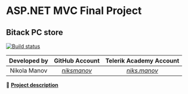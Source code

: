 # ASP.NET MVC Final Project

## Bitack PC store

[![Build status](https://ci.appveyor.com/api/projects/status/9061ep1cnfdpckrw/branch/master?svg=true)](https://ci.appveyor.com/project/niksmanov/pc-store/branch/master)

|Developed by    |GitHub Аccount                               |Telerik Academy Аccount                                   |
|:--------------:|:-------------------------------------------:|:--------------------------------------------------------:|
|Nikola Manov    |[_niksmanov_](https://github.com/niksmanov)  |[_niks.manov_](http://telerikacademy.com/Users/niks.manov)|


:blue_book: [**Project description**](./docs/Project-description.md)
